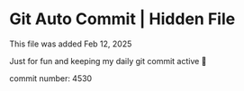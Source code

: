 # Git Auto Commit | Hidden File

This file was added Feb 12, 2025

Just for fun and keeping my daily git commit active 🤪

commit number: 4530
